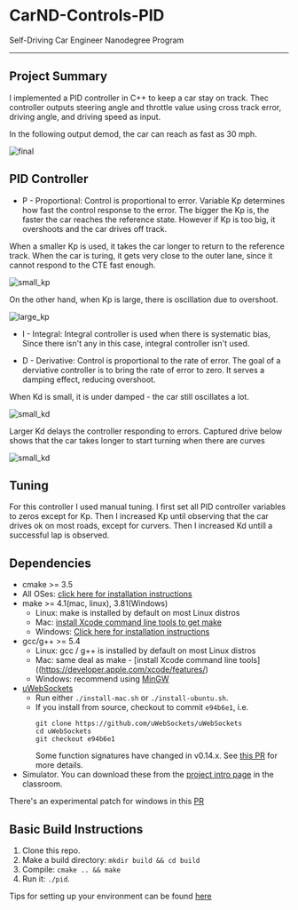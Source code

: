 # CarND-Controls-PID
Self-Driving Car Engineer Nanodegree Program

---

## Project Summary
I implemented a PID controller in C++ to keep a car stay on track. Thec controller outputs steering angle and throttle value using cross track error, driving angle, and driving speed as input. 

In the following output demod, the car can reach as fast as 30 mph.

![final](./gif/full_lap.gif) 

## PID Controller
* P - Proportional: Control is proportional to error. Variable Kp determines how fast the control response to the error. The bigger the Kp is, the faster the car reaches the reference state. However if Kp is too big, it overshoots and the car drives off track.

When a smaller Kp is used, it takes the car longer to return to the reference track. When the car is turing, it gets very close to the outer lane, since it cannot respond to the CTE fast enough.

![small_kp](./gif/small_kp_v2.gif) 

On the other hand, when Kp is large, there is oscillation due to overshoot.

![large_kp](./gif/large_kp_v2.gif) 

* I - Integral: Integral controller is used when there is systematic bias, Since there isn't any in this case, integral controller isn't used.

* D - Derivative: Control is proportional to the rate of error. The goal of a derviative controller is to bring the rate of error to zero. It serves a damping effect, reducing overshoot. 

When Kd is small, it is under damped - the car still oscillates a lot.

![small_kd](./gif/small_kd.gif) 

Larger Kd delays the controller responding to errors. Captured drive below shows that the car takes longer to start turning when there are curves

![small_kd](./gif/small_kd.gif) 

## Tuning

For this controller I used manual tuning. I first set all PID controller variables to zeros except for Kp. Then I increased Kp until observing that the car drives ok on most roads, except for curvers. Then I increased Kd untill a successful lap is observed.


## Dependencies

* cmake >= 3.5
 * All OSes: [click here for installation instructions](https://cmake.org/install/)
* make >= 4.1(mac, linux), 3.81(Windows)
  * Linux: make is installed by default on most Linux distros
  * Mac: [install Xcode command line tools to get make](https://developer.apple.com/xcode/features/)
  * Windows: [Click here for installation instructions](http://gnuwin32.sourceforge.net/packages/make.htm)
* gcc/g++ >= 5.4
  * Linux: gcc / g++ is installed by default on most Linux distros
  * Mac: same deal as make - [install Xcode command line tools]((https://developer.apple.com/xcode/features/)
  * Windows: recommend using [MinGW](http://www.mingw.org/)
* [uWebSockets](https://github.com/uWebSockets/uWebSockets)
  * Run either `./install-mac.sh` or `./install-ubuntu.sh`.
  * If you install from source, checkout to commit `e94b6e1`, i.e.
    ```
    git clone https://github.com/uWebSockets/uWebSockets 
    cd uWebSockets
    git checkout e94b6e1
    ```
    Some function signatures have changed in v0.14.x. See [this PR](https://github.com/udacity/CarND-MPC-Project/pull/3) for more details.
* Simulator. You can download these from the [project intro page](https://github.com/udacity/self-driving-car-sim/releases) in the classroom.

There's an experimental patch for windows in this [PR](https://github.com/udacity/CarND-PID-Control-Project/pull/3)

## Basic Build Instructions

1. Clone this repo.
2. Make a build directory: `mkdir build && cd build`
3. Compile: `cmake .. && make`
4. Run it: `./pid`. 

Tips for setting up your environment can be found [here](https://classroom.udacity.com/nanodegrees/nd013/parts/40f38239-66b6-46ec-ae68-03afd8a601c8/modules/0949fca6-b379-42af-a919-ee50aa304e6a/lessons/f758c44c-5e40-4e01-93b5-1a82aa4e044f/concepts/23d376c7-0195-4276-bdf0-e02f1f3c665d)


